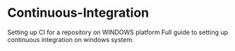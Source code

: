 # Continuous-Integration
Setting up CI for a repository on WINDOWS platform
Full guide to setting up continuous integration on windows system.
